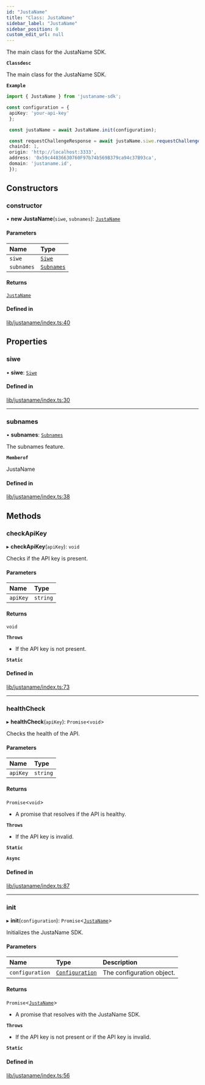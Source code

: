 ```yaml
---
id: "JustaName"
title: "Class: JustaName"
sidebar_label: "JustaName"
sidebar_position: 0
custom_edit_url: null
---
```


The main class for the JustaName SDK.

**`Classdesc`**

The main class for the JustaName SDK.

**`Example`**

```typescript
import { JustaName } from 'justaname-sdk';

const configuration = {
 apiKey: 'your-api-key'
 };

 const justaName = await JustaName.init(configuration);

 const requestChallengeResponse = await justaName.siwe.requestChallenge({
 chainId: 1,
 origin: 'http://localhost:3333',
 address: '0x59c44836630760F97b74b569B379ca94c37B93ca',
 domain: 'justaname.id',
 });

 ```

## Constructors

### constructor

• **new JustaName**(`siwe`, `subnames`): [`JustaName`](JustaName.md)

#### Parameters

| Name | Type |
| :------ | :------ |
| `siwe` | [`Siwe`](Siwe.md) |
| `subnames` | [`Subnames`](Subnames.md) |

#### Returns

[`JustaName`](JustaName.md)

#### Defined in

[lib/justaname/index.ts:40](https://github.com/JustaName-id/JustaName-sdk/blob/f71acf4/packages/@justaname.id/sdk/src/lib/justaname/index.ts#L40)

## Properties

### siwe

• **siwe**: [`Siwe`](Siwe.md)

#### Defined in

[lib/justaname/index.ts:30](https://github.com/JustaName-id/JustaName-sdk/blob/f71acf4/packages/@justaname.id/sdk/src/lib/justaname/index.ts#L30)

___

### subnames

• **subnames**: [`Subnames`](Subnames.md)

The subnames feature.

**`Memberof`**

JustaName

#### Defined in

[lib/justaname/index.ts:38](https://github.com/JustaName-id/JustaName-sdk/blob/f71acf4/packages/@justaname.id/sdk/src/lib/justaname/index.ts#L38)

## Methods

### checkApiKey

▸ **checkApiKey**(`apiKey`): `void`

Checks if the API key is present.

#### Parameters

| Name | Type |
| :------ | :------ |
| `apiKey` | `string` |

#### Returns

`void`

**`Throws`**

- If the API key is not present.

**`Static`**

#### Defined in

[lib/justaname/index.ts:73](https://github.com/JustaName-id/JustaName-sdk/blob/f71acf4/packages/@justaname.id/sdk/src/lib/justaname/index.ts#L73)

___

### healthCheck

▸ **healthCheck**(`apiKey`): `Promise`<`void`\>

Checks the health of the API.

#### Parameters

| Name | Type |
| :------ | :------ |
| `apiKey` | `string` |

#### Returns

`Promise`<`void`\>

- A promise that resolves if the API is healthy.

**`Throws`**

- If the API key is invalid.

**`Static`**

**`Async`**

#### Defined in

[lib/justaname/index.ts:87](https://github.com/JustaName-id/JustaName-sdk/blob/f71acf4/packages/@justaname.id/sdk/src/lib/justaname/index.ts#L87)

___

### init

▸ **init**(`configuration`): `Promise`<[`JustaName`](JustaName.md)\>

Initializes the JustaName SDK.

#### Parameters

| Name | Type | Description |
| :------ | :------ | :------ |
| `configuration` | [`Configuration`](../interfaces/Configuration.md) | The configuration object. |

#### Returns

`Promise`<[`JustaName`](JustaName.md)\>

- A promise that resolves with the JustaName SDK.

**`Throws`**

- If the API key is not present or if the API key is invalid.

**`Static`**

#### Defined in

[lib/justaname/index.ts:56](https://github.com/JustaName-id/JustaName-sdk/blob/f71acf4/packages/@justaname.id/sdk/src/lib/justaname/index.ts#L56)

